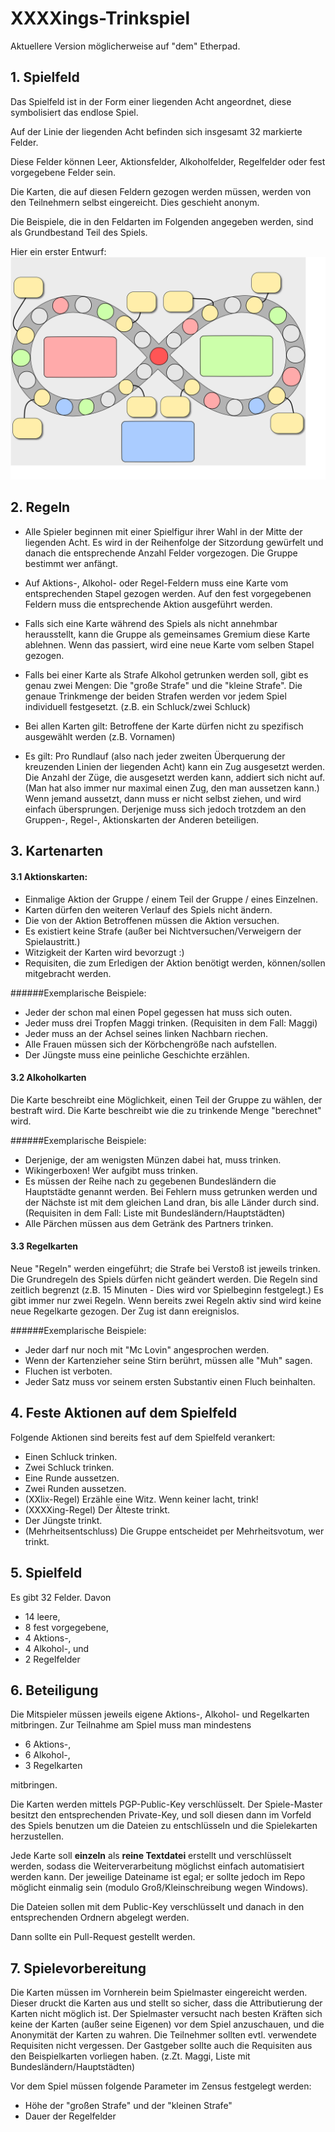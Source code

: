 # XXXXings-Trinkspiel

Aktuellere Version möglicherweise auf "dem" Etherpad.

## 1. Spielfeld

Das Spielfeld ist in der Form einer liegenden Acht angeordnet, diese symbolisiert das endlose Spiel.

Auf der Linie der liegenden Acht befinden sich insgesamt 32 markierte Felder.

Diese Felder können Leer, Aktionsfelder, Alkoholfelder, Regelfelder oder fest vorgegebene Felder sein.

Die Karten, die auf diesen Feldern gezogen werden müssen, werden von den Teilnehmern selbst eingereicht. Dies geschieht anonym.

Die Beispiele, die in den Feldarten im Folgenden angegeben werden, sind als Grundbestand Teil des Spiels.

Hier ein erster Entwurf:
![Spielfeld](./spielfeld.svg)


## 2. Regeln

- Alle Spieler beginnen mit einer Spielfigur ihrer Wahl in der Mitte der liegenden Acht. Es wird in der Reihenfolge der Sitzordung gewürfelt und danach die entsprechende Anzahl Felder vorgezogen. Die Gruppe bestimmt wer anfängt.

- Auf Aktions-, Alkohol- oder Regel-Feldern muss eine Karte vom entsprechenden Stapel gezogen werden. Auf den fest vorgegebenen Feldern muss die entsprechende Aktion ausgeführt werden.

- Falls sich eine Karte während des Spiels als nicht annehmbar herausstellt, kann die Gruppe als gemeinsames Gremium diese Karte ablehnen. Wenn das passiert, wird eine neue Karte vom selben Stapel gezogen.

- Falls bei einer Karte als Strafe Alkohol getrunken werden soll, gibt es genau zwei Mengen: Die "große Strafe" und die "kleine Strafe". Die genaue Trinkmenge der beiden Strafen werden vor jedem Spiel individuell festgesetzt. (z.B. ein Schluck/zwei Schluck)

- Bei allen Karten gilt: Betroffene der Karte dürfen nicht zu spezifisch ausgewählt werden (z.B. Vornamen)

- Es gilt: Pro Rundlauf (also nach jeder zweiten Überquerung der kreuzenden Linien der liegenden Acht) kann ein Zug ausgesetzt werden. Die Anzahl der Züge, die ausgesetzt werden kann, addiert sich nicht auf. (Man hat also immer nur maximal einen Zug, den man aussetzen kann.) Wenn jemand aussetzt, dann muss er nicht selbst ziehen, und wird einfach übersprungen. Derjenige muss sich jedoch trotzdem an den Gruppen-, Regel-, Aktionskarten der Anderen beteiligen.

## 3. Kartenarten

#### 3.1 Aktionskarten:
- Einmalige Aktion der Gruppe / einem Teil der Gruppe / eines Einzelnen.
- Karten dürfen den weiteren Verlauf des Spiels nicht ändern. 
- Die von der Aktion Betroffenen müssen die Aktion versuchen.
- Es existiert keine Strafe (außer bei Nichtversuchen/Verweigern der Spielaustritt.)
- Witzigkeit der Karten wird bevorzugt :)
- Requisiten, die zum Erledigen der Aktion benötigt werden, können/sollen mitgebracht werden.
    
    
######Exemplarische Beispiele:
- Jeder der schon mal einen Popel gegessen hat muss sich outen.
- Jeder muss drei Tropfen Maggi trinken. (Requisiten in dem Fall: Maggi)
- Jeder muss an der Achsel seines linken Nachbarn riechen.
- Alle Frauen müssen sich der Körbchengröße nach aufstellen.
- Der Jüngste muss eine peinliche Geschichte erzählen.
    
#### 3.2 Alkoholkarten
Die Karte beschreibt eine Möglichkeit, einen Teil der Gruppe zu wählen, der bestraft wird.
Die Karte beschreibt wie die zu trinkende Menge "berechnet" wird.
    
######Exemplarische Beispiele:
- Derjenige, der am wenigsten Münzen dabei hat, muss trinken.
- Wikingerboxen! Wer aufgibt muss trinken.
- Es müssen der Reihe nach zu gegebenen Bundesländern die Hauptstädte genannt werden. Bei Fehlern muss getrunken werden und der Nächste ist mit dem gleichen Land dran, bis alle Länder durch sind. (Requisiten in dem Fall: Liste mit Bundesländern/Hauptstädten)
- Alle Pärchen müssen aus dem Getränk des Partners trinken.
    
#### 3.3 Regelkarten
 Neue "Regeln" werden eingeführt; die Strafe bei Verstoß ist jeweils trinken. 
 Die Grundregeln des Spiels dürfen nicht geändert werden. Die Regeln sind zeitlich begrenzt (z.B. 15 Minuten - Dies wird vor Spielbeginn festgelegt.) Es gibt immer nur zwei Regeln. Wenn bereits zwei Regeln aktiv sind wird keine neue Regelkarte gezogen. Der Zug ist dann ereignislos.
    
######Exemplarische Beispiele:
- Jeder darf nur noch mit "Mc Lovin" angesprochen werden.
- Wenn der Kartenzieher seine Stirn berührt, müssen alle "Muh" sagen.
- Fluchen ist verboten.
- Jeder Satz muss vor seinem ersten Substantiv einen Fluch beinhalten.

## 4. Feste Aktionen auf dem Spielfeld

Folgende Aktionen sind bereits fest auf dem Spielfeld verankert:

- Einen Schluck trinken.
- Zwei Schluck trinken.
- Eine Runde aussetzen.
- Zwei Runden aussetzen.
- (XXlix-Regel) Erzähle eine Witz. Wenn keiner lacht, trink!
- (XXXXing-Regel) Der Älteste trinkt.
- Der Jüngste trinkt.
- (Mehrheitsentschluss) Die Gruppe entscheidet per Mehrheitsvotum, wer trinkt.
    
## 5. Spielfeld

Es gibt 32 Felder.
Davon
- 14 leere,
- 8 fest vorgegebene,
- 4 Aktions-,
- 4 Alkohol-, und
- 2 Regelfelder
        
## 6. Beteiligung

Die Mitspieler müssen jeweils eigene Aktions-, Alkohol- und Regelkarten mitbringen.
Zur Teilnahme am Spiel muss man mindestens 
- 6 Aktions-,
- 6 Alkohol-,
- 3 Regelkarten

mitbringen.

Die Karten werden mittels PGP-Public-Key verschlüsselt. Der Spiele-Master besitzt den entsprechenden Private-Key, und soll diesen dann im Vorfeld des Spiels benutzen um die Dateien zu entschlüsseln und die Spielekarten herzustellen. 

Jede Karte soll **einzeln** als **reine Textdatei** erstellt und verschlüsselt werden, sodass die Weiterverarbeitung möglichst einfach automatisiert werden kann. Der jeweilige Dateiname ist egal; er sollte jedoch im Repo möglicht einmalig sein (modulo Groß/Kleinschreibung wegen Windows). 

Die Dateien sollen mit dem Public-Key verschlüsselt und danach in den entsprechenden Ordnern abgelegt werden. 

Dann sollte ein Pull-Request gestellt werden.

## 7. Spielevorbereitung

Die Karten müssen im Vornherein beim Spielmaster eingereicht werden. Dieser druckt die Karten aus und stellt so sicher, dass die Attributierung der Karten nicht möglich ist.
Der Spielmaster versucht nach besten Kräften sich keine der Karten (außer seine Eigenen) vor dem Spiel anzuschauen, und die Anonymität der Karten zu wahren.
Die Teilnehmer sollten evtl. verwendete Requisiten nicht vergessen. Der Gastgeber sollte auch die Requisiten aus den Beispielkarten vorliegen haben. (z.Zt. Maggi, Liste mit Bundesländern/Hauptstädten)

Vor dem Spiel müssen folgende Parameter im Zensus festgelegt werden:
- Höhe der "großen Strafe" und der "kleinen Strafe"
- Dauer der Regelfelder